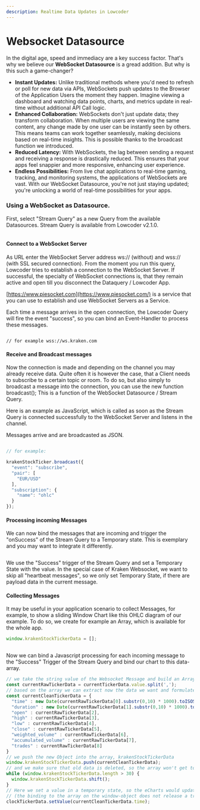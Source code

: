 ```yaml
---
description: Realtime Data Updates in Lowcoder
---
```


# Websocket Datasource

In the digital age, speed and immediacy are a key success factor. That's why we believe our **WebSocket Datasource** is a gread addition. But why is this such a game-changer?

* **Instant Updates:** Unlike traditional methods where you'd need to refresh or poll for new data via APIs, WebSockets push updates to the Browser of the Application Users the moment they happen. Imagine viewing a dashboard and watching data points, charts, and metrics update in real-time without additional API Call logic.
* **Enhanced Collaboration:** WebSockets don't just update data; they transform collaboration. When multiple users are viewing the same content, any change made by one user can be instantly seen by others. This means teams can work together seamlessly, making decisions based on real-time insights. This is possible thanks to the broadcast function we introduced.
* **Reduced Latency:** With WebSockets, the lag between sending a request and receiving a response is drastically reduced. This ensures that your apps feel snappier and more responsive, enhancing user experience.
* **Endless Possibilities:** From live chat applications to real-time gaming, tracking, and monitoring systems, the applications of WebSockets are vast. With our WebSocket Datasource, you're not just staying updated; you're unlocking a world of real-time possibilities for your apps.

### Using a WebSocket as Datasource.

First, select "Stream Query" as a new Query from the available Datasources. Stream Query is available from Lowcoder v2.1.0.

<figure><img src="../../.gitbook/assets/Screenshot 2023-10-24 at 13.33.13.png" alt=""><figcaption></figcaption></figure>

#### Connect to a WebSocket Server

As URL enter the WebSocket Server address ws:// (without) and wss:// (with SSL secured connection). From the moment you run this query, Lowcoder tries to establish a connection to the WebSocket Server. If successful, the specialty of WebSocket connections is, that they remain active and open till you disconnect the Dataquery / Lowcoder App.




[https://www.piesocket.com](https://www.piesocket.com/) is a service that you can use to establish and use WebSocket Servers as a Service.



Each time a message arrives in the open connection, the Lowcoder Query will fire the event "success", so you can bind an Event-Handler to process these messages.


<figure><img src="../../.gitbook/assets/Screenshot 2023-10-24 at 13.33.02.png" alt=""><figcaption></figcaption></figure>

```
// for example wss://ws.kraken.com
```

#### Receive and Broadcast messages&#x20;

Now the connection is made and depending on the channel you may already receive data. Quite often it is however the case, that a Client needs to subscribe to a certain topic or room. To do so, but also simply to broadcast a message into the connection, you can use the new function broadcast(); This is a function of the WebSocket Datasource / Stream Query.

Here is an example as JavaScript, which is called as soon as the Stream Query is connected successfully to the WebSocket Server and listens in the channel.

Messages arrive and are broadcasted as JSON.

<figure><img src="../../.gitbook/assets/Screenshot 2023-10-24 at 13.41.50.png" alt=""><figcaption></figcaption></figure>

```javascript
// for example:

krakenStockTicker.broadcast({
  "event": "subscribe",
  "pair": [
    "EUR/USD"
  ],
  "subscription": {
    "name": "ohlc"
  }
});
```

#### Processing incoming Messages

We can now bind the messages that are incoming and trigger the "onSuccess" of the Stream Query to a Temporary state. This is exemplary and you may want to integrate it differently.

<figure><img src="../../.gitbook/assets/Screenshot 2023-10-24 at 13.46.39.png" alt=""><figcaption></figcaption></figure>

We use the "Success" trigger of the Stream Query and set a Temporary State with the value. In the special case of Kraken Websocket, we want to skip all "heartbeat messages", so we only set Temporary State, if there are payload data in the current message.

#### Collecting Messages

It may be useful in your application scenario to collect Messages, for example, to show a sliding Window Chart like this OHLC diagram of our example. To do so, we create for example an Array, which is available for the whole app.

```javascript
window.krakenStockTickerData = [];
```

<figure><img src="../../.gitbook/assets/Screenshot 2023-10-24 at 13.52.10.png" alt=""><figcaption></figcaption></figure>

Now we can bind a Javascript processing for each incoming message to the "Success" Trigger of the Stream Query and bind our chart to this data-array.

```javascript
// we take the string value of the Websocket Message and build an Array
const currentRawTickerData = currentTickerData.value.split(',');
// based on the array we can extract now the data we want and formulate an JSON Object
const currentCleanTickerData = {
  "time" : new Date(currentRawTickerData[0].substr(0,10) * 1000).toISOString().substr(11, 8),
  "duration" : new Date(currentRawTickerData[1].substr(0,10) * 1000).toISOString().substr(11, 8),
  "open" : currentRawTickerData[2],
  "high" : currentRawTickerData[3],
  "low" : currentRawTickerData[4],
  "close" : currentRawTickerData[5],
  "weighted_volume" : currentRawTickerData[6],
  "accumulated_volume" : currentRawTickerData[7],
  "trades" : currentRawTickerData[8]
}
// we push the new Object into the array, krakenStockTickerData
window.krakenStockTickerData.push(currentCleanTickerData);
// and we make sure that old data is deleted, so the array won't get too big
while (window.krakenStockTickerData.length > 30) {
  window.krakenStockTickerData.shift();
}
// Here we set a value in a temporary state, so the eCharts would update their visualization
// (the binding to the array on the window-object does not release a trigger for eCharts to re-render)
clockTickerData.setValue(currentCleanTickerData.time);
```

<figure><img src="../../.gitbook/assets/Screenshot 2023-10-24 at 13.56.32.png" alt=""><figcaption></figcaption></figure>
